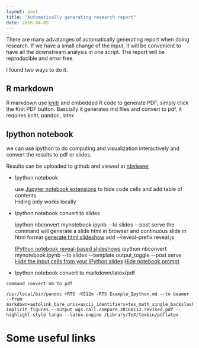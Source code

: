 ```yaml
---
layout: post
title: "Automatically generating research report"
date: 2016-04-05
---
```



There are many advatanges of automatically generating report when doing research. 
If we have a small change of the input, it will be convenient to have all the downstream analysis in one script.
The report will be reproducible and error free.

I found two ways to do it.

## R markdown 
R markdown use [knitr](http://yihui.name/knitr/) and embedded R code to generate PDF, simply click the Knit PDF button. 
Bascially it generates md files and convert to pdf, it requires knitr, pandoc, latex



## Ipython notebook

we can use ipython to do computing and visualization interactively and convert the results to pdf or slides.

Results can be uploaded to github and viewed at [nbviewer](http://nbviewer.jupyter.org/)

- Ipython notebook

   use [Jupyter notebook extensions](https://github.com/ipython-contrib/IPython-notebook-extensions) to hide code cells and add table of contents  
   Hiding only works locally

- Ipython notebook convert to slides
   
   ipython nbconvert mynotebook.ipynb --to slides --post serve
      the command will generate a slide html in browser and continuous slide in html format 
      [generate html slideshow](http://stackoverflow.com/questions/20441848/how-do-i-separate-slides-when-exporting-an-ipython-notebook-to-reveal-js)
      add --reveal-prefix reveal.js

   [IPython notebook reveal-based slideshows](http://www.slideviper.oquanta.info/tutorial/slideshow_tutorial_slides.html#/)
   ipython nbconvert mynotebook.ipynb --to slides  --template output_toggle --post serve
      [Hide the input cells from your IPython slides](http://www.damian.oquanta.info/posts/hide-the-input-cells-from-your-ipython-slides.html)
      [Hide notebook prompt](http://stackoverflow.com/questions/32358778/hide-ipython-notebook-prompt)

   
- Ipython notebook convert to markdown/latex/pdf

``` 
command convert mb to pdf

/usr/local/bin/pandoc +RTS -K512m -RTS Example_Ipython.md --to beamer --from markdown+autolink_bare_uris+ascii_identifiers+tex_math_single_backslash-implicit_figures --output wgs.call.compare.20160112.revised.pdf --highlight-style tango --latex-engine /Library/TeX/texbin/pdflatex

```

# Some useful links


